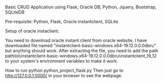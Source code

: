 Basic CRUD Application using Flask, Oracle DB, Python, Jquery, Bootstrap, SQLiteDB

Pre-requisite:
Python, Flask, Oracle instantclient, SQLite

Setup of oracle instaclient:

You need to download oracle instant client from oracle website, I have downloaded file named "instantclient-basic-windows.x64-19.12.0.0.0dbru" but anything should work. After extracting the file, you need to add the path path\to\instantclient-basic-windows.x64-19.12.0.0.0dbru\instantclient_19_12 to your system's environment variables to make it work.

How to run
python python_project_flask.py
Then just go to http://127.0.0.1:5000/ in your browser to see the webpage.
